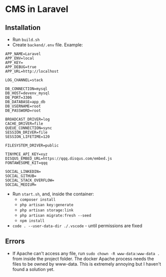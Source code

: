 # CMS in Laravel

## Installation
- Run `build.sh`
- Create `backend/.env` file. Example:
```
APP_NAME=Laravel
APP_ENV=local
APP_KEY=
APP_DEBUG=true
APP_URL=http://localhost

LOG_CHANNEL=stack

DB_CONNECTION=mysql
DB_HOST=devenv_mysql
DB_PORT=3306
DB_DATABASE=app_db
DB_USERNAME=root
DB_PASSWORD=root

BROADCAST_DRIVER=log
CACHE_DRIVER=file
QUEUE_CONNECTION=sync
SESSION_DRIVER=file
SESSION_LIFETIME=120

FILESYSTEM_DRIVER=public

TINYMCE_API_KEY=xyz
DISQUS_EMBED_URL=https://qqq.disqus.com/embed.js
FONTAWESOME_KIT=qqq

SOCIAL_LINKEDIN=
SOCIAL_GITHUB=
SOCIAL_STACK_OVERFLOW=
SOCIAL_MEDIUM=
```
- Run `start.sh`, and, inside the container:
    - `composer install`
    - `php artisan key:generate`
    - `php artisan storage:link`
    - `php artisan migrate:fresh --seed`
    - `npm install`
- `code . --user-data-dir ./.vscode` - until permissions are fixed

## Errors

- If Apache can't access any file, run `sudo chown -R www-data:www-data .` from inside the project folder. The docker Apache process needs the files to be owned by www-data. This is extremely annoying but I haven't found a solution yet.
